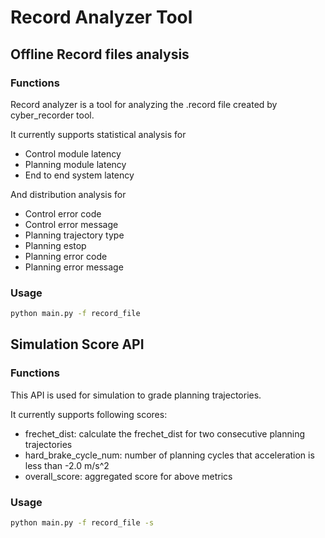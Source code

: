 # Record Analyzer Tool

## Offline Record files analysis
### Functions

Record analyzer is a tool for analyzing the .record file created by cyber_recorder tool. 

It currently supports statistical analysis for 
 * Control module latency
 * Planning module latency
 * End to end system latency 
 
 And distribution analysis for
 * Control error code
 * Control error message
 * Planning trajectory type
 * Planning estop
 * Planning error code
 * Planning error message

### Usage

```bash
python main.py -f record_file
```

## Simulation Score API

### Functions
This API is used for simulation to grade planning trajectories.

It currently supports following scores:
 * frechet_dist: calculate the frechet_dist for two consecutive planning trajectories
 * hard_brake_cycle_num: number of planning cycles that acceleration is less than -2.0 m/s^2
 * overall_score: aggregated score for above metrics 

### Usage

```bash
python main.py -f record_file -s
```
